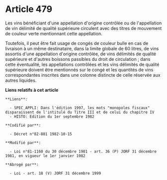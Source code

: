 # Article 479

Les vins bénéficiant d'une appellation d'origine contrôlée ou de l'appellation de vin délimité de qualité supérieure
circulent avec des titres de mouvement de couleur verte mentionnant cette appellation.

Toutefois, il peut être fait usage de congés de couleur bulle en cas de livraison à un même destinataire, dans la limite
globale de 60 litres, de vins assortis d'une appellation d'origine contrôlée, de vins délimités de qualité supérieure et
d'autres boissons passibles du droit de circulation ; dans cette éventualité, les appellations contrôlées et les vins
délimités de qualité supérieure doivent être mentionnés sur le congé et les quantités de vins correspondantes inscrites dans
une colonne distincte de celle réservée aux autres liquides.

**Liens relatifs à cet article**

	**Liens**:

	  - SPEC_APPLI: Dans l'édition 1997, les mots "monopoles fiscaux" disparaissent de l'intitulé du Titre III et de celui du chapitre IV
	  - HISTO: Edition du 1er septembre 1982

	**Codifié par**:

	  - Décret n°82-881 1982-10-15

	**Modifié par**:

	  - Loi n°81-1160 du 30 décembre 1981 - art. 36 (P) JORF 31 décembre 1981, en vigueur le 1er janvier 1982

	**Abrogé par**:

	  - Loi - art. 18 (V) JORF 31 décembre 1999
